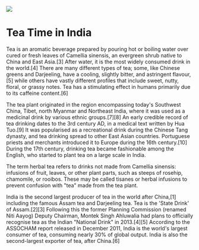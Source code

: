 <a href="https://juncture-digital.org"><img src="https://gitcdn.link/cdn/jstor-labs/juncture/main/images/ve-button.png"></a>

<param ve-config title="Tea Time in India" author="Romita Ray" banner="https://upload.wikimedia.org/wikipedia/commons/a/a4/Tea_Banner3.jpg"
layout="vertical">




# Tea Time in India

Tea is an aromatic beverage prepared by pouring hot or boiling water over cured or fresh leaves of Camellia sinensis, an evergreen shrub native to China and East Asia.[3] After water, it is the most widely consumed drink in the world.[4] There are many different types of tea; some, like Chinese greens and Darjeeling, have a cooling, slightly bitter, and astringent flavour,[5] while others have vastly different profiles that include sweet, nutty, floral, or grassy notes. Tea has a stimulating effect in humans primarily due to its caffeine content.[6]
<param ve-image url="https://upload.wikimedia.org/wikipedia/commons/e/e3/Camellia_sinensis_-_K%C3%B6hler%E2%80%93s_Medizinal-Pflanzen-025.jpg">

The tea plant originated in the region encompassing today's Southwest China, Tibet, north Myanmar and Northeast India, where it was used as a medicinal drink by various ethnic groups.[7][8] An early credible record of tea drinking dates to the 3rd century AD, in a medical text written by Hua Tuo.[9] It was popularised as a recreational drink during the Chinese Tang dynasty, and tea drinking spread to other East Asian countries. Portuguese priests and merchants introduced it to Europe during the 16th century.[10] During the 17th century, drinking tea became fashionable among the English, who started to plant tea on a large scale in India.
<param ve-map url="https://upload.wikimedia.org/wikipedia/commons/thumb/e/e8/World_Map_Tea_Production.svg/1280px-World_Map_Tea_Production.svg.png">

The term herbal tea refers to drinks not made from Camellia sinensis: infusions of fruit, leaves, or other plant parts, such as steeps of rosehip, chamomile, or rooibos. These may be called tisanes or herbal infusions to prevent confusion with "tea" made from the tea plant.
<param ve-image url="/Leopard.JPG">

India is the second largest producer of tea in the world after China,[1] including the famous Assam tea and Darjeeling tea. Tea is the 'State Drink' of Assam.[2][3] Following this the former Planning Commission (renamed Niti Aayog) Deputy Chairman, Montek Singh Ahluwalia had plans to officially recognise tea as the Indian "National Drink" in 2013.[4][5] According to the ASSOCHAM report released in December 2011, India is the world's largest consumer of tea, consuming nearly 30% of global output. India is also the second-largest exporter of tea, after China.[6] 
<param ve-video url="iframe width="560" height="315" src="https://www.youtube.com/embed/COJMci9hTtw" title="YouTube video player" frameborder="0" allow="accelerometer; autoplay; clipboard-write; encrypted-media; gyroscope; picture-in-picture" allowfullscreen></iframe">
